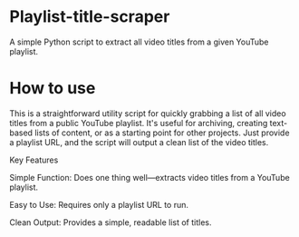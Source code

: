 # Playlist-title-scraper
A simple Python script to extract all video titles from a given YouTube playlist.

# How to use
This is a straightforward utility script for quickly grabbing a list of all video titles from a public YouTube playlist. It's useful for archiving, creating text-based lists of content, or as a starting point for other projects. Just provide a playlist URL, and the script will output a clean list of the video titles.

Key Features

Simple Function: Does one thing well—extracts video titles from a YouTube playlist.

Easy to Use: Requires only a playlist URL to run.

Clean Output: Provides a simple, readable list of titles.